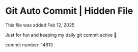 # Git Auto Commit | Hidden File

This file was added Feb 12, 2025

Just for fun and keeping my daily git commit active 🤪

commit number: 14613
